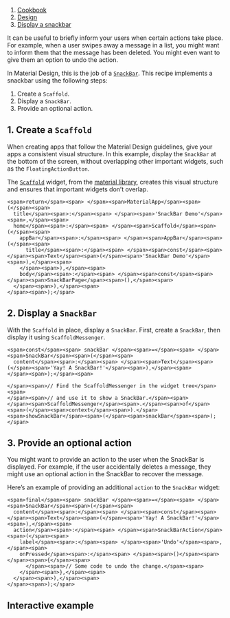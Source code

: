 1.  [Cookbook](https://docs.flutter.dev/cookbook)
2.  [Design](https://docs.flutter.dev/cookbook/design)
3.  [Display a snackbar](https://docs.flutter.dev/cookbook/design/snackbars)

It can be useful to briefly inform your users when certain actions take place. For example, when a user swipes away a message in a list, you might want to inform them that the message has been deleted. You might even want to give them an option to undo the action.

In Material Design, this is the job of a [`SnackBar`](https://api.flutter.dev/flutter/material/SnackBar-class.html). This recipe implements a snackbar using the following steps:

1.  Create a `Scaffold`.
2.  Display a `SnackBar`.
3.  Provide an optional action.

## 1\. Create a `Scaffold`

When creating apps that follow the Material Design guidelines, give your apps a consistent visual structure. In this example, display the `SnackBar` at the bottom of the screen, without overlapping other important widgets, such as the `FloatingActionButton`.

The [`Scaffold`](https://api.flutter.dev/flutter/material/Scaffold-class.html) widget, from the [material library](https://api.flutter.dev/flutter/material/material-library.html), creates this visual structure and ensures that important widgets don’t overlap.

```
<span>return</span><span> </span><span>MaterialApp</span><span>(</span><span>
  title</span><span>:</span><span> </span><span>'SnackBar Demo'</span><span>,</span><span>
  home</span><span>:</span><span> </span><span>Scaffold</span><span>(</span><span>
    appBar</span><span>:</span><span> </span><span>AppBar</span><span>(</span><span>
      title</span><span>:</span><span> </span><span>const</span><span> </span><span>Text</span><span>(</span><span>'SnackBar Demo'</span><span>),</span><span>
    </span><span>),</span><span>
    body</span><span>:</span><span> </span><span>const</span><span> </span><span>SnackBarPage</span><span>(),</span><span>
  </span><span>),</span><span>
</span><span>);</span>
```

## 2\. Display a `SnackBar`

With the `Scaffold` in place, display a `SnackBar`. First, create a `SnackBar`, then display it using `ScaffoldMessenger`.

```
<span>const</span><span> snackBar </span><span>=</span><span> </span><span>SnackBar</span><span>(</span><span>
  content</span><span>:</span><span> </span><span>Text</span><span>(</span><span>'Yay! A SnackBar!'</span><span>),</span><span>
</span><span>);</span><span>

</span><span>// Find the ScaffoldMessenger in the widget tree</span><span>
</span><span>// and use it to show a SnackBar.</span><span>
</span><span>ScaffoldMessenger</span><span>.</span><span>of</span><span>(</span><span>context</span><span>).</span><span>showSnackBar</span><span>(</span><span>snackBar</span><span>);</span>
```

## 3\. Provide an optional action

You might want to provide an action to the user when the SnackBar is displayed. For example, if the user accidentally deletes a message, they might use an optional action in the SnackBar to recover the message.

Here’s an example of providing an additional `action` to the `SnackBar` widget:

```
<span>final</span><span> snackBar </span><span>=</span><span> </span><span>SnackBar</span><span>(</span><span>
  content</span><span>:</span><span> </span><span>const</span><span> </span><span>Text</span><span>(</span><span>'Yay! A SnackBar!'</span><span>),</span><span>
  action</span><span>:</span><span> </span><span>SnackBarAction</span><span>(</span><span>
    label</span><span>:</span><span> </span><span>'Undo'</span><span>,</span><span>
    onPressed</span><span>:</span><span> </span><span>()</span><span> </span><span>{</span><span>
      </span><span>// Some code to undo the change.</span><span>
    </span><span>},</span><span>
  </span><span>),</span><span>
</span><span>);</span>
```

## Interactive example